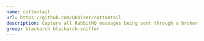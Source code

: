 ```yaml
---
name: cottontail
url: https://github.com/QKaiser/cottontail
description: Capture all RabbitMQ messages being sent through a broker.
group: blackarch blackarch-sniffer
---
```

